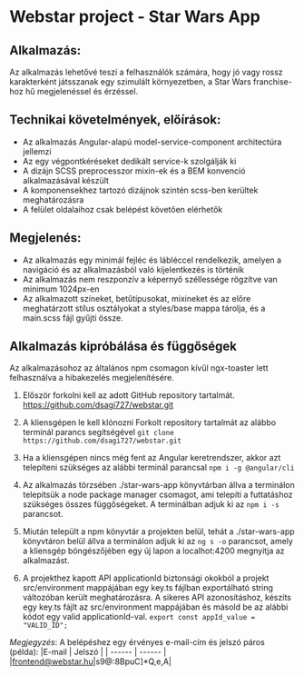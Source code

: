# Webstar project - Star Wars App

## Alkalmazás:

Az alkalmazás lehetővé teszi a felhasználók számára, hogy jó vagy rossz karakterként játsszanak egy szimulált környezetben, a Star Wars franchise-hoz hű megjelenéssel és érzéssel.

## Technikai követelmények, előírások:

- Az alkalmazás Angular-alapú model-service-component architectúra jellemzi
- Az egy végpontkéréseket dedikált service-k szolgálják ki
- A dizájn SCSS preprocesszor mixin-ek és a BEM konvenció alkalmazásával készült
- A komponensekhez tartozó dizájnok szintén scss-ben kerültek meghatározásra
- A felület oldalaihoz csak belépést követően elérhetők

## Megjelenés:

- Az alkalmazás egy minimál fejléc és lábléccel rendelkezik, amelyen a navigáció és az alkalmazásból való kijelentkezés is történik
- Az alkalmazás nem reszponzív a képernyő széllessége rögzítve van minimum 1024px-en
- Az alkalmazott színeket, betűtípusokat, mixineket és az előre meghatárzott stílus osztályokat a styles/base mappa tárolja, és a main.scss fájl gyűjti össze.

## Alkalmazás kipróbálása és függőségek

Az alkalmazásohoz az általános npm csomagon kívűl ngx-toaster lett felhasználva a hibakezelés megjelenítésére.

1. Először forkolni kell az adott GitHub repository tartalmát.
   https://github.com/dsagi727/webstar.git

2. A kliensgépen le kell klónozni Forkolt repository tartalmát az alábbo terminál parancs segítségével `git clone https://github.com/dsagi727/webstar.git`

3. Ha a kliensgépen nincs még fent az Angular keretrendszer, akkor azt telepíteni szükséges az alábbi terminál parancsal `npm i -g @angular/cli`

4. Az alkalmazás törzsében ./star-wars-app könyvtárban állva a terminálon telepítsük a node package manager csomagot, ami telepíti a futtatáshoz szükséges összes függőségeket. A terminálban adjuk ki az `npm i -s` parancsot.

5. Miután települt a npm könyvtár a projekten belül, tehát a ./star-wars-app könyvtáron belül állva a terminálon adjuk ki az `ng s -o` parancsot, amely a kliensgép böngészőjében egy új lapon a localhot:4200 megnyitja az alkalmazást.

6. A projekthez kapott API applicationId biztonsági okokból a projekt src/environment mappájában egy key.ts fájlban exportálható string változóban került meghatározásra. A sikeres API azonosításhoz, készíts egy key.ts fájlt az src/environment mappájában és másold be az alábbi kódot egy valid applicationId-val. `export const appId_value = "VALID_ID";`

_Megjegyzés_:
A belépéshez egy érvényes e-mail-cím és jelszó páros (példa):
|E-mail | Jelszó |
| ------ | ------ |
|frontend@webstar.hu|s9@:8BpuC]\*Q,e,A|
